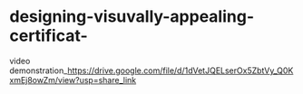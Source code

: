 # designing-visuvally-appealing-certificat-
video demonstration_https://drive.google.com/file/d/1dVetJQELserOx5ZbtVy_Q0KxmEj8owZm/view?usp=share_link


